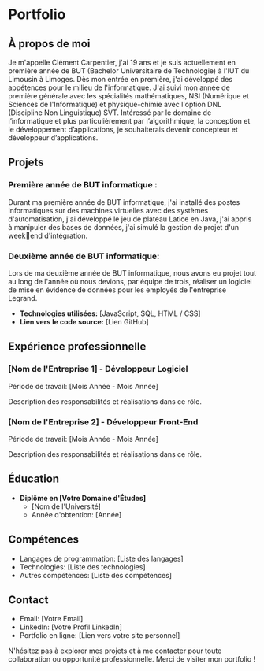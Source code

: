 # Portfolio

## À propos de moi

Je m'appelle Clément Carpentier, j'ai 19 ans et je 
suis actuellement en première année de BUT 
(Bachelor Universitaire de Technologie) à l'IUT du 
Limousin à Limoges.
Dès mon entrée en première, j'ai développé des 
appétences pour le milieu de l'informatique.
J'ai suivi mon année de première générale avec les 
spécialités mathématiques, NSI (Numérique et 
Sciences de l'Informatique) et physique-chimie avec 
l'option DNL (Discipline Non Linguistique) SVT.
Intéressé par le domaine de l’informatique et plus 
particulièrement par l’algorithmique, la conception 
et le développement d’applications, je souhaiterais 
devenir concepteur et développeur d’applications.


## Projets

### Première année de BUT informatique :
Durant ma première année de BUT 
informatique, j'ai installé des postes informatiques 
sur des machines virtuelles avec des systèmes 
d'automatisation, j'ai développé le jeu de plateau 
Latice en Java, j'ai appris à manipuler des bases de 
données, j'ai simulé la gestion de projet d'un weekend d'intégration.

### Deuxième année de BUT informatique:
Lors de ma deuxième année de BUT informatique, nous avons eu projet tout au long de l'année où nous devions, par équipe de trois, réaliser un logiciel de mise en évidence de données pour les employés de l'entreprise Legrand. 

- **Technologies utilisées:** [JavaScript, SQL, HTML / CSS]
- **Lien vers le code source:** [Lien GitHub]

## Expérience professionnelle

### [Nom de l'Entreprise 1] - Développeur Logiciel
Période de travail: [Mois Année - Mois Année]

Description des responsabilités et réalisations dans ce rôle.

### [Nom de l'Entreprise 2] - Développeur Front-End
Période de travail: [Mois Année - Mois Année]

Description des responsabilités et réalisations dans ce rôle.

## Éducation

- **Diplôme en [Votre Domaine d'Études]**
  - [Nom de l'Université]
  - Année d'obtention: [Année]

## Compétences

- Langages de programmation: [Liste des langages]
- Technologies: [Liste des technologies]
- Autres compétences: [Liste des compétences]

## Contact

- Email: [Votre Email]
- LinkedIn: [Votre Profil LinkedIn]
- Portfolio en ligne: [Lien vers votre site personnel]

N'hésitez pas à explorer mes projets et à me contacter pour toute collaboration ou opportunité professionnelle. Merci de visiter mon portfolio !

